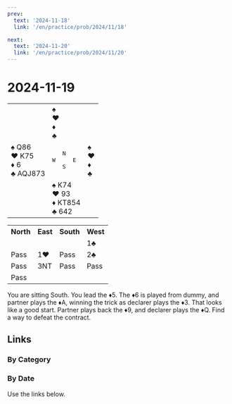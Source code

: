 ```yaml
---
prev:
  text: '2024-11-18'
  link: '/en/practice/prob/2024/11/18'

next:
  text: '2024-11-20'
  link: '/en/practice/prob/2024/11/20'
---
```


# 2024-11-19

<table class="deal">
	<tr>
		<td></td>
		<td>♠ <br>♥ <br>♦ <br>♣ </td>
		<td></td>
	</tr>
	<tr>
		<td>♠ Q86<br>♥ K75<br>♦ 6<br>♣ AQJ873</td>
		<td><pre>   N<br>W     E<br>   S</pre></td>
		<td>♠ <br>♥ <br>♦ <br>♣ </td>
	</tr>
	<tr>
		<td></td>
		<td>♠ K74<br>♥ 93<br>♦ KT854<br>♣ 642</td>
		<td></td>
	</tr>
</table>

<table class="auction">
	<tr>
		<th>North</th>
		<th>East</th>
		<th>South</th>
		<th>West</th>
	</tr>
	<tr>
		<td></td>
		<td></td>
		<td></td>
		<td>1♣</td>
	</tr>
	<tr>
		<td>Pass</td>
		<td>1♥</td>
		<td>Pass</td>
		<td>2♣</td>
	</tr>
	<tr>
		<td>Pass</td>
		<td>3NT</td>
		<td>Pass</td>
		<td>Pass</td>
	</tr>
	<tr>
		<td>Pass</td>
		<td></td>
		<td></td>
		<td></td>
	</tr>
</table>

You are sitting South. You lead the ♦5. The ♦6 is played from dummy, and partner plays the ♦A, winning the trick as declarer plays the ♦3. That looks like a good start. Partner plays back the ♦9, and declarer plays the ♦Q. Find a way to defeat the contract.

## Links

[<Badge type="tip" text="Check Solution"/>](/en/learning/prob/2024/11/19)

### By Category

[<Badge type="tip" text="<--"/>](/en/practice/prob/2024/11/14)
[<Badge type="tip" text="Calendar"/>](/en/practice/calendar/2024/11)
[<Badge type="tip" text="-->"/>](/en/practice/prob/2024/11/23)

### By Date

Use the links below.